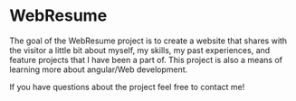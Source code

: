 # WebResume
The goal of the WebResume project is to create a website that shares with the visitor a 
little bit about myself, my skills, my past experiences, and feature projects that I have been
a part of. This project is also a means of learning more about angular/Web development.

If you have questions about the project feel free to contact me!
